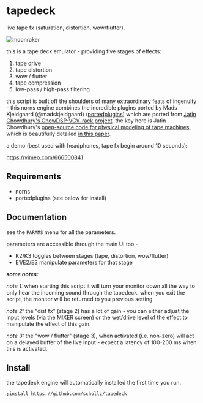 # tapedeck

live tape fx (saturation, distortion, wow/flutter).


![moonraker](https://user-images.githubusercontent.com/6550035/149668537-202958bc-c680-4880-a8a2-d104cc9e15dd.png)

this is a tape deck emulator - providing five stages of effects: 

1) tape drive
2) tape distortion
3) wow / flutter 
4) tape compression
5) low-pass / high-pass filtering

this script is built off the shoulders of many extraordinary feats of ingenuity - this norns engine combines the incredible plugins ported by Mads Kjeldgaard (@madskjeldgaard) ([portedplugins](https://github.com/madskjeldgaard/portedplugins)) which are ported from [Jatin Chowdhury's ChowDSP-VCV-rack project](https://github.com/jatinchowdhury18/ChowDSP-VCV). the key here is Jatin Chowdhury's [open-source code for physical modeling of tape machines](https://github.com/jatinchowdhury18/AnalogTapeModel), which is beautifully detailed [in this paper](dafx2019.bcu.ac.uk/papers/DAFx2019_paper_3.pdf).

a demo (best used with headphones, tape fx begin around 10 seconds):

https://vimeo.com/666500841

## Requirements

- norns
- portedplugins (see below for install)

## Documentation

see the `PARAMS` menu for all the parameters.

parameters are accessible through the main UI too - 

- K2/K3 toggles between stages (tape, distortion, wow/flutter)
- E1/E2/E3 manipulate parameters for that stage

***some notes:***

_note 1:_ when starting this script it will turn your monitor down all the way to only hear the incoming sound through the tapedeck. when you exit the script, the monitor will be returned to you previous setting.

_note 2:_ the "dist fx" (stage 2) has a lot of gain - you can either adjust the input levels (via the MIXER screen) or the wet/drive level of the effect to manipulate the effect of this gain.

_note 3:_ the "wow / flutter" (stage 3), when activated (i.e. non-zero) will act on a delayed buffer of the live input - expect a latency of 100-200 ms when this is activated.

## Install

the tapedeck engine will automatically installed the first time you run.

```
;install https://github.com/schollz/tapedeck
```

